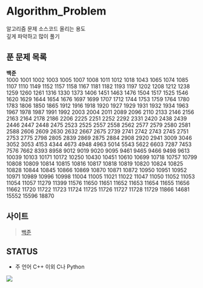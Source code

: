 # Algorithm_Problem

알고리즘 문제 소스코드 올리는 용도</br>
깊게 파악하고 많이 풀기

## 푼 문제 목록
<b>백준</b><br/>
1000 1001 1002 1003 1005 1007 1008 1011 1012 1018 1043 1065 1074 1085 1107 1110 1149 1152 1157 1158 1167 1181 1182 1193 1197 1202 1208 1212 1238 1259 1260 1261 1316 1330 1373 1406 1451 1463 1476 1504 1517 1525 1546 1620 1629 1644 1654 1676 1697 1699 1707 1712 1744 1753 1759 1764 1780 1783 1806 1850 1865 1912 1916 1918 1920 1927 1929 1931 1932 1934 1963 1967 1978 1987 1991 1992 2003 2004 2011 2089 2096 2110 2133 2146 2156 2163 2164 2178 2186 2206 2225 2251 2252 2292 2331 2420 2438 2439 2446 2447 2448 2475 2523 2525 2557 2558 2562 2577 2579 2580 2581 2588 2606 2609 2630 2632 2667 2675 2739 2741 2742 2743 2745 2751 2753 2775 2798 2805 2839 2869 2875 2884 2908 2920 2941 3009 3046 3052 3053 4153 4344 4673 4948 4963 5014 5543 5622 6603 7287 7453 7576 7662 8393 8958 9012 9019 9020 9095 9461 9465 9466 9498 9613 10039 10103 10171 10172 10250 10430 10451 10610 10699 10718 10757 10799 10808 10809 10814 10815 10816 10817 10818 10819 10820 10824 10825 10828 10844 10845 10866 10869 10870 10871 10872 10950 10951 10952 10971 10989 10996 10998 11004 11005 11021 11022 11047 11050 11052 11053 11054 11057 11279 11399 11576 11650 11651 11652 11653 11654 11655 11656 11662 11720 11722 11723 11724 11725 11726 11727 11728 11729 11866 14681 15552 15596 18870
## 사이트
> <a href="https://www.acmicpc.net/">백준</a>

## STATUS
* 주 언어 C++ 이외 C나 Python
<img src="http://mazassumnida.wtf/api/v2/generate_badge?boj=ldb0820">
